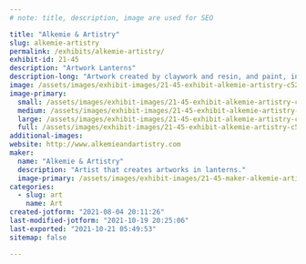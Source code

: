 ```yaml
---
# note: title, description, image are used for SEO

title: "Alkemie & Artistry"
slug: alkemie-artistry
permalink: /exhibits/alkemie-artistry/
exhibit-id: 21-45
description: "Artwork Lanterns"
description-long: "Artwork created by claywork and resin, and paint, inside of a lantern and lit with led lights."
image: /assets/images/exhibit-images/21-45-exhibit-alkemie-artistry-c526d3d8-5bee-40f6-91ae-383ccf85ad89-large.jpeg
image-primary: 
  small: /assets/images/exhibit-images/21-45-exhibit-alkemie-artistry-c526d3d8-5bee-40f6-91ae-383ccf85ad89-small.jpeg
  medium: /assets/images/exhibit-images/21-45-exhibit-alkemie-artistry-c526d3d8-5bee-40f6-91ae-383ccf85ad89-medium.jpeg
  large: /assets/images/exhibit-images/21-45-exhibit-alkemie-artistry-c526d3d8-5bee-40f6-91ae-383ccf85ad89-large.jpeg
  full: /assets/images/exhibit-images/21-45-exhibit-alkemie-artistry-c526d3d8-5bee-40f6-91ae-383ccf85ad89-full.jpeg
additional-images: 
website: http://www.alkemieandartistry.com
maker: 
  name: "Alkemie & Artistry"
  description: "Artist that creates artworks in lanterns."
  image-primary: /assets/images/exhibit-images/21-45-maker-alkemie-artistry-f91236df-aad8-45a6-b41a-698cfe70f617-medium.jpeg
categories: 
  - slug: art
    name: Art
created-jotform: "2021-08-04 20:11:26"
last-modified-jotform: "2021-10-19 20:25:06"
last-exported: "2021-10-21 05:49:53"
sitemap: false

---
```

